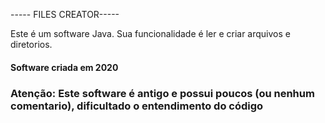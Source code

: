 ----- FILES CREATOR-----

Este é um software Java. Sua funcionalidade é ler e criar arquivos 
e diretorios.


#### Software criada em 2020
### Atenção: Este software é antigo e possui poucos (ou nenhum comentario), dificultado o entendimento do código
